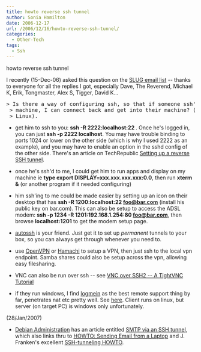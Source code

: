 ```yaml
---
title: howto reverse ssh tunnel
author: Sonia Hamilton
date: 2006-12-17
url: /2006/12/16/howto-reverse-ssh-tunnel/
categories:
  - Other-Tech
tags:
  - Ssh
---
```

howto reverse ssh tunnel
<!--more-->

I recently (15-Dec-06) asked this question on the [SLUG email list][1] -- thanks to everyone for all the replies I got, especially Dave, The Reverend, Michael K, Erik, Tongmaster, Alex S, Tigger, David K&#8230;

<pre>&gt; Is there a way of configuring ssh, so that if someone ssh's into my
 &gt; machine, I can connect back and get into their machine? (Linux to
 &gt; Linux).<!--more--></pre>

  * get him to ssh to you: **ssh -R 2222:localhost:22 <your server>**. Once he's logged in, you can just **ssh -p 2222 localhost**. You may have trouble binding to ports 1024 or lower on the other side (which is why I used 2222 as an example), and you may have to enable an option in the sshd config of the other side. There's an article on TechRepublic [Setting up a reverse SSH tunnel][2].

  * once he's ssh'd to me, I could get him to run apps and display on my machine ie **type export DISPLAY=xxx.xxx.xxx.xxx:0.0**, then run **xterm &** (or another program if it needed configuring)

  * him ssh'ing to me could be made easier by setting up an icon on their desktop that has **ssh -R 1200:localhost:22 foo@bar.com** (install his public key on bar.com). This can also be setup to access the ADSL modem: **ssh -p 1234 -R 1201:192.168.1.254:80 foo@bar.com**, then browse **localhost:1201** to get the modem setup page.

  * [autossh][3] is your friend. Just get it to set up *permanent* tunnels to your box, so you can always get through whenever you need to.

  * use [OpenVPN][4] or [Hamachi][5] to setup a VPN, then just ssh to the local vpn endpoint. Samba shares could also be setup across the vpn, allowing easy filesharing.

  * VNC can also be run over ssh -- see [VNC over SSH2 -- A TightVNC Tutorial][6]

  * if they run windows, I find [logmein][7] as the best remote support thing by far, penetrates nat etc pretty well. See [here][8]. Client runs on linux, but server (on target PC) is windows only unfortunately.

(28/Jan/2007)

  * [Debian Administration][9] has an article entitled [SMTP via an SSH tunnel][10], which also links thru to [HOWTO: Sending Email from a Laptop][11] and J. Franken's excellent [SSH-tunneling HOWTO][12].

 [1]: http://lists.slug.org.au/listinfo/slug
 [2]: http://articles.techrepublic.com.com/5100-10879-5779944.html?tag=nl.e011
 [3]: http://www.harding.motd.ca/autossh/
 [4]: http://openvpn.net/
 [5]: http://www.hamachi.cc/
 [6]: http://www.vanemery.com/Linux/VNC/vnc-over-ssh.html
 [7]: https://secure.logmein.com/home.asp
 [8]: https://secure.logmein.com/go.asp?page=support_faq#basics-04
 [9]: http://www.debian-administration.org
 [10]: http://www.debian-administration.org/articles/487
 [11]: http://cg.scs.carleton.ca/~morin/misc/laptopmail/
 [12]: http://www.jfranken.de/homepages/johannes/vortraege/ssh2_inhalt.en.html
